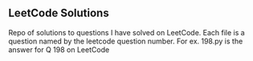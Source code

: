 ## LeetCode Solutions

Repo of solutions to questions I have solved on LeetCode. Each file is a question named by the leetcode question number. For ex. 198.py is the answer for Q 198 on LeetCode
